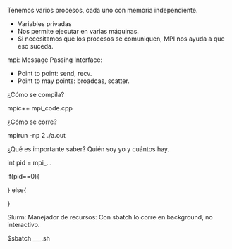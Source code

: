 

Tenemos varios procesos, cada uno con memoria independiente.
* Variables privadas 
* Nos permite ejecutar en varias máquinas. 
* Si necesitamos que los procesos se comuniquen, MPI nos ayuda a que eso suceda.

mpi: Message Passing Interface:
- Point to point: send, recv.
- Point to may points: broadcas, scatter.


¿Cómo se compila?

mpic++ mpi_code.cpp

¿Cómo se corre?

mpirun -np 2 ./a.out

¿Qué es importante saber? 
Quién soy yo y cuántos hay. 

int pid = mpi_...

if(pid==0){

}
else{


}


Slurm: Manejador de recursos:
Con sbatch lo corre en background, no interactivo.

$sbatch ___.sh
